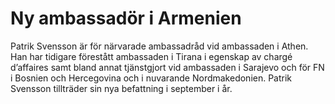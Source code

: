 # Ny ambassadör i Armenien

Patrik Svensson är för närvarade ambassadråd vid ambassaden i Athen. Han har tidigare förestått ambassaden i Tirana i egenskap av chargé d’affaires samt bland annat tjänstgjort vid ambassaden i Sarajevo och för FN i Bosnien och Hercegovina och i nuvarande Nordmakedonien.
Patrik Svensson tillträder sin nya befattning i september i år.
